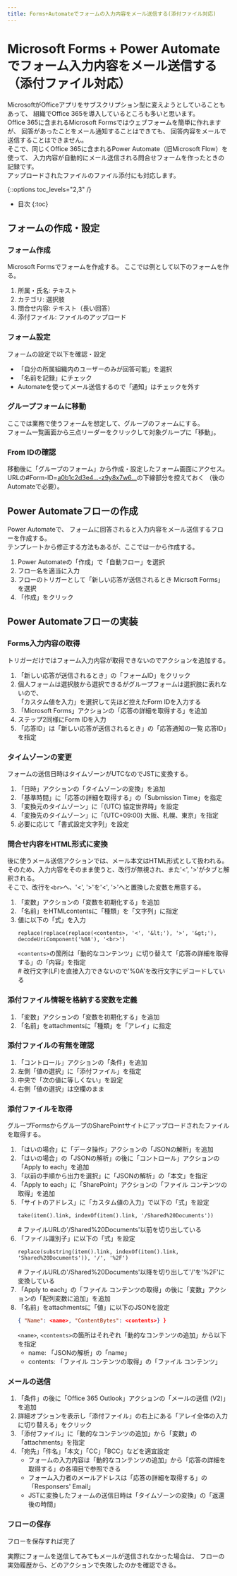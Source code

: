 ```yaml
---
title: Forms+Automateでフォームの入力内容をメール送信する(添付ファイル対応)
---
```


# Microsoft Forms + Power Automate でフォーム入力内容をメール送信する（添付ファイル対応）

MicrosoftがOfficeアプリをサブスクリプション型に変えようとしていることもあって、
組織でOffice 365を導入しているところも多いと思います。  
Office 365に含まれるMicrosoft Formsではウェブフォームを簡単に作れますが、
回答があったことをメール通知することはできても、
回答内容をメールで送信することはできません。  
そこで、同じくOffice 365に含まれるPower Automate（旧Microsoft Flow）を使って、
入力内容が自動的にメール送信される問合せフォームを作ったときの記録です。  
アップロードされたファイルのファイル添付にも対応します。

{::options toc_levels="2,3" /}
* 目次
{:toc}

## フォームの作成・設定
### フォーム作成
Microsoft Formsでフォームを作成する。
ここでは例として以下のフォームを作る。
1. 所属・氏名: テキスト
2. カテゴリ: 選択肢
3. 問合せ内容: テキスト（長い回答）
4. 添付ファイル: ファイルのアップロード

### フォーム設定
フォームの設定で以下を確認・設定
- 「自分の所属組織内のユーザーのみが回答可能」を選択
- 「名前を記録」にチェック
- Automateを使ってメール送信するので「通知」はチェックを外す

### グループフォームに移動
ここでは業務で使うフォームを想定して、グループのフォームにする。  
フォーム一覧画面から三点リーダーをクリックして対象グループに「移動」。

### From IDの確認
移動後に「グループのフォーム」から作成・設定したフォーム画面にアクセス。  
URLの#Form-ID=<u>a0b1c2d3e4...-z9y8x7w6...</u>の下線部分を控えておく
（後のAutomateで必要）。


## Power Automateフローの作成
Power Automateで、
フォームに回答されると入力内容をメール送信するフローを作成する。  
テンプレートから修正する方法もあるが、ここでは一から作成する。

1. Power Automateの「作成」で「自動フロー」を選択
2. フロー名を適当に入力
3. フローのトリガーとして「新しい応答が送信されるとき Micrsoft Forms」を選択
4. 「作成」をクリック

## Power Automateフローの実装
### Forms入力内容の取得
トリガーだけではフォーム入力内容が取得できないのでアクションを追加する。

1. 「新しい応答が送信されるとき」の「フォームID」をクリック
2. 個人フォームは選択肢から選択できるがグループフォームは選択肢に表れないので、  
  「カスタム値を入力」を選択して先ほど控えたForm IDを入力する
3. 「Microsoft Forms」アクションの「応答の詳細を取得する」を追加
4. ステップ2同様にForm IDを入力
5. 「応答ID」は「新しい応答が送信されるとき」の「応答通知の一覧 応答ID」を指定

### タイムゾーンの変更
フォームの送信日時はタイムゾーンがUTCなのでJSTに変換する。

1. 「日時」アクションの「タイムゾーンの変換」を追加
2. 「基準時間」に「応答の詳細を取得する」の「Submission Time」を指定
3. 「変換元のタイムゾーン」に「(UTC) 協定世界時」を設定
4. 「変換先のタイムゾーン」に「(UTC+09:00) 大阪、札幌、東京」を指定
5. 必要に応じて「書式設定文字列」を設定

### 問合せ内容をHTML形式に変換
後に使うメール送信アクションでは、メール本文はHTML形式として扱われる。
そのため、入力内容をそのまま使うと、改行が無視され、また'<', '>'がタブと解釈される。  
そこで、改行を`<br>`へ、'<', '>'を'&lt;', '&gt;'へと置換した変数を用意する。

1. 「変数」アクションの「変数を初期化する」を追加
2. 「名前」をHTMLcontentsに「種類」を「文字列」に指定
3. 値に以下の「式」を入力
    ```
    replace(replace(replace(<contents>, '<', '&lt;'), '>', '&gt;'), decodeUriComponent('%0A'), '<br>')
    ```
    `<contents>`の箇所は「動的なコンテンツ」に切り替えて「応答の詳細を取得する」の「内容」を指定  
    \# 改行文字(LF)を直接入力できないので'%0A'を改行文字にデコードしている

### 添付ファイル情報を格納する変数を定義  
1. 「変数」アクションの「変数を初期化する」を追加
2. 「名前」をattachmentsに「種類」を「アレイ」に指定

### 添付ファイルの有無を確認
1. 「コントロール」アクションの「条件」を追加
2. 左側「値の選択」に「添付ファイル」を指定
3. 中央で「次の値に等しくない」を設定
4. 右側「値の選択」は空欄のまま

### 添付ファイルを取得
グループFormsからグループのSharePointサイトにアップロードされたファイルを取得する。

1. 「はいの場合」に「データ操作」アクションの「JSONの解析」を追加
2. 「はいの場合」の「JSONの解析」の後に「コントロール」アクションの「Apply to each」を追加
3. 「以前の手順から出力を選択」に「JSONの解析」の「本文」を指定
4. 「Apply to each」に「SharePoint」アクションの「ファイル コンテンツの取得」を追加
5. 「サイトのアドレス」に「カスタム値の入力」で以下の「式」を設定
    ```
    take(item().link, indexOf(item().link, '/Shared%20Documents'))
    ```
    \# ファイルURLの'/Shared%20Documents'以前を切り出している
6. 「ファイル識別子」に以下の「式」を設定
    ```
    replace(substring(item().link, indexOf(item().link, 'Shared%20Documents')), '/', '%2F')
    ```
    \# ファイルURLの'/Shared%20Documents'以降を切り出して'/'を'%2F'に変換している
7. 「Apply to each」の「ファイル コンテンツの取得」の後に「変数」アクションの「配列変数に追加」を追加
8. 「名前」をattachmentsに「値」に以下のJSONを設定
    ```JSON
    { "Name": <name>, "ContentBytes": <contents>} }
    ```
    `<name>`, `<contents>`の箇所はそれぞれ「動的なコンテンツの追加」から以下を指定
    * name: 「JSONの解析」の「name」
    * contents: 「ファイル コンテンツの取得」の「ファイル コンテンツ」

### メールの送信
1. 「条件」の後に「Office 365 Outlook」アクションの「メールの送信 (V2)」を追加
2. 詳細オプションを表示し「添付ファイル」の右上にある「アレイ全体の入力に切り替える」をクリック
3. 「添付ファイル」に「動的なコンテンツの追加」から「変数」の「attachments」を指定
4. 「宛先」「件名」「本文」「CC」「BCC」などを適宜設定
    * フォームの入力内容は「動的なコンテンツの追加」から「応答の詳細を取得する」の各項目で参照できる
    * フォーム入力者のメールアドレスは「応答の詳細を取得する」の「Responsers' Email」
    * JSTに変換したフォームの送信日時は「タイムゾーンの変換」の「返還後の時間」

### フローの保存
フローを保存すれば完了

実際にフォームを送信してみてもメールが送信されなかった場合は、
フローの実効履歴から、どのアクションで失敗したのかを確認できる。